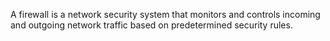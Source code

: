A firewall is a network security system that monitors and controls incoming and outgoing network traffic based on predetermined security rules.

